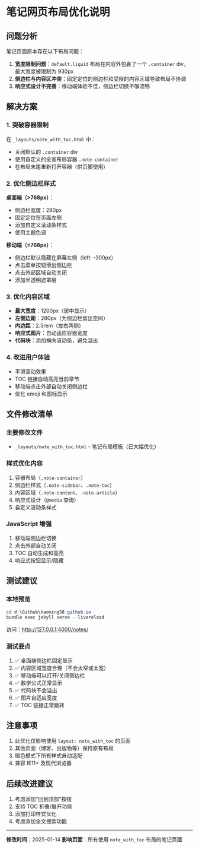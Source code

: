 # 笔记网页布局优化说明

## 问题分析

笔记页面原本存在以下布局问题：

1. **宽度限制问题**：`default.liquid` 布局在内容外包裹了一个 `.container` div，最大宽度被限制为 930px
2. **侧边栏与内容区冲突**：固定定位的侧边栏和受限的内容区域导致布局不协调
3. **响应式设计不完善**：移动端体验不佳，侧边栏切换不够流畅

## 解决方案

### 1. 突破容器限制

在 `_layouts/note_with_toc.html` 中：
- 关闭默认的 `.container` div
- 使用自定义的全宽布局容器 `.note-container`
- 在布局末尾重新打开容器（供页脚使用）

### 2. 优化侧边栏样式

**桌面端（>768px）**：
- 侧边栏宽度：280px
- 固定定位在页面左侧
- 添加自定义滚动条样式
- 使用主题色调

**移动端（≤768px）**：
- 侧边栏默认隐藏在屏幕左侧（left: -300px）
- 点击菜单按钮滑出侧边栏
- 点击外部区域自动关闭
- 添加半透明遮罩层

### 3. 优化内容区域

- **最大宽度**：1200px（居中显示）
- **左侧边距**：280px（为侧边栏留出空间）
- **内边距**：2.5rem（左右两侧）
- **响应式图片**：自动适应容器宽度
- **代码块**：添加横向滚动条，避免溢出

### 4. 改进用户体验

- 平滑滚动效果
- TOC 链接自动高亮当前章节
- 移动端点击外部自动关闭侧边栏
- 优化 emoji 和图标显示

## 文件修改清单

### 主要修改文件
- `_layouts/note_with_toc.html` - 笔记布局模板（已大幅优化）

### 样式优化内容
1. 容器布局（`.note-container`）
2. 侧边栏样式（`.note-sidebar`、`.note-toc`）
3. 内容区域（`.note-content`、`.note-article`）
4. 响应式设计（`@media` 查询）
5. 自定义滚动条样式

### JavaScript 增强
1. 移动端侧边栏切换
2. 点击外部自动关闭
3. TOC 自动生成和高亮
4. 响应式按钮显示/隐藏

## 测试建议

### 本地预览
```powershell
cd d:\Github\haoming58.github.io
bundle exec jekyll serve --livereload
```

访问：http://127.0.0.1:4000/notes/

### 测试要点
1. ✅ 桌面端侧边栏固定显示
2. ✅ 内容区域宽度合理（不会太窄或太宽）
3. ✅ 移动端可以打开/关闭侧边栏
4. ✅ 数学公式正常显示
5. ✅ 代码块不会溢出
6. ✅ 图片自适应宽度
7. ✅ TOC 链接正常跳转

## 注意事项

1. 此优化仅影响使用 `layout: note_with_toc` 的页面
2. 其他页面（博客、出版物等）保持原有布局
3. 暗色模式下所有样式自动适配
4. 兼容 IE11+ 及现代浏览器

## 后续改进建议

1. 考虑添加"回到顶部"按钮
2. 支持 TOC 折叠/展开功能
3. 添加打印样式优化
4. 考虑添加全文搜索功能

---

**修改时间**：2025-01-14
**影响页面**：所有使用 `note_with_toc` 布局的笔记页面
